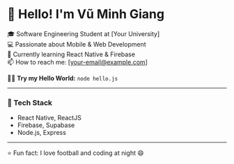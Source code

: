 # 👋 Hello! I'm Vũ Minh Giang  

🎓 Software Engineering Student at [Your University]  
💻 Passionate about Mobile & Web Development  
🌱 Currently learning React Native & Firebase  
📫 How to reach me: [your-email@example.com]  

👨‍💻 **Try my Hello World:** `node hello.js`

---

### 🚀 Tech Stack
- React Native, ReactJS
- Firebase, Supabase
- Node.js, Express

---

⭐ Fun fact: I love football and coding at night 😄
